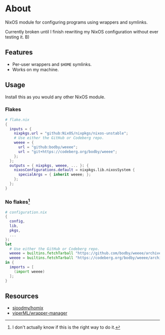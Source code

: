 # About
NixOS module for configuring programs using wrappers and symlinks.

Currently broken until I finish rewriting my NixOS configuration without ever testing it. B)

## Features
- Per-user wrappers and `$HOME` symlinks.
- Works on my machine.

## Usage
Install this as you would any other NixOS module.

### Flakes
```nix
# flake.nix
{
  inputs = {
    nixpkgs.url = "github:NixOS/nixpkgs/nixos-unstable";
    # Use either the GitHub or Codeberg repo.
    weeee = {
      url = "github:bodby/weeee";
      url = "git+https://codeberg.org/bodby/weeee";
    };
  };
  outputs = { nixpkgs, weeee, ... }: {
    nixosConfigurations.default = nixpkgs.lib.nixosSystem {
      specialArgs = { inherit weeee; };
    };
  };
}
```

### No flakes[^1]

```nix
# configuration.nix
{
  config,
  lib,
  pkgs,
  ...
}:
let
  # Use either the GitHub or Codeberg repo.
  weeee = builtins.fetchTarball "https://github.com/bodby/weeee/archives/refs/head/master.tar.gz";
  weeee = builtins.fetchTarball "https://codeberg.org/bodby/weeee/archive/master.tar.gz";
in {
  imports = [
    (import weeee)
  ];
}
```

## Resources
- [sioodmy/homix](https://github.com/sioodmy/homix)
- [viperML/wrapper-manager](https://github.com/viperML/wrapper-manager)

[^1]: I don't actually know if this is the right way to do it.
